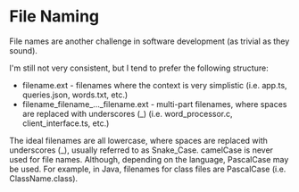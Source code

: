 # File Naming

File names are another challenge in software development (as trivial as they sound).

I'm still not very consistent, but I tend to prefer the following structure:

- filename.ext - filenames where the context is very simplistic (i.e. app.ts, queries.json, words.txt, etc.)
- filename_filename_..._filename.ext - multi-part filenames, where spaces are replaced with underscores (\_) (i.e. word_processor.c, client_interface.ts, etc.)

The ideal filenames are all lowercase, where spaces are replaced with underscores (\_), usually referred to as Snake_Case. camelCase is never used for file names. Although, depending on the language, PascalCase may be used. For example, in Java, filenames for class files are PascalCase (i.e. ClassName.class).
